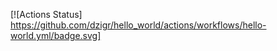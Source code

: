 [![Actions Status] https://github.com/dzigr/hello_world/actions/workflows/hello-world.yml/badge.svg]
